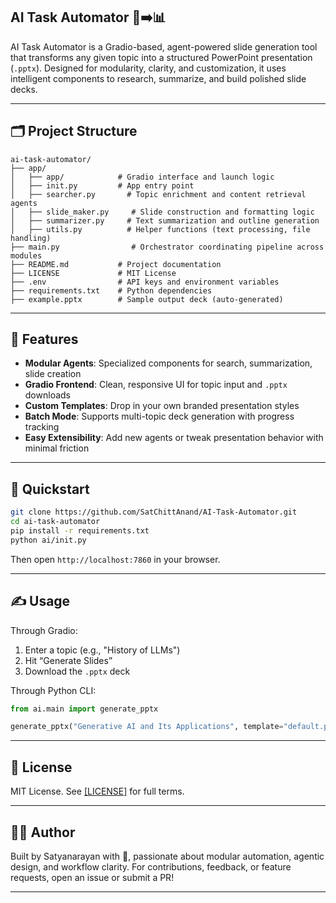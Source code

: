 
## AI Task Automator 🧠➡️📊

AI Task Automator is a Gradio-based, agent-powered slide generation tool that transforms any given topic into a structured PowerPoint presentation (`.pptx`). Designed for modularity, clarity, and customization, it uses intelligent components to research, summarize, and build polished slide decks.

---

## 🗂️ Project Structure

```
ai-task-automator/
├── app/                 
│   ├── app/            # Gradio interface and launch logic
│   ├── init.py         # App entry point
│   ├── searcher.py       # Topic enrichment and content retrieval agents
│   ├── slide_maker.py     # Slide construction and formatting logic
│   ├── summarizer.py     # Text summarization and outline generation
│   ├── utils.py          # Helper functions (text processing, file handling)
├── main.py                # Orchestrator coordinating pipeline across modules
├── README.md           # Project documentation
├── LICENSE             # MIT License
├── .env                # API keys and environment variables
├── requirements.txt    # Python dependencies
├── example.pptx        # Sample output deck (auto-generated)
```

---

## 🚀 Features

- **Modular Agents**: Specialized components for search, summarization, slide creation
- **Gradio Frontend**: Clean, responsive UI for topic input and `.pptx` downloads
- **Custom Templates**: Drop in your own branded presentation styles
- **Batch Mode**: Supports multi-topic deck generation with progress tracking
- **Easy Extensibility**: Add new agents or tweak presentation behavior with minimal friction

---

## 🧪 Quickstart

```bash
git clone https://github.com/SatChittAnand/AI-Task-Automator.git
cd ai-task-automator
pip install -r requirements.txt
python ai/init.py
```

Then open `http://localhost:7860` in your browser.

---

## ✍️ Usage

Through Gradio:
1. Enter a topic (e.g., "History of LLMs")
2. Hit “Generate Slides”
3. Download the `.pptx` deck

Through Python CLI:
```python
from ai.main import generate_pptx

generate_pptx("Generative AI and Its Applications", template="default.pptx")
```

---

## 📄 License

MIT License. See [[LICENSE]](https://github.com/SatChittAnand/AI-Task-Automator?tab=MIT-1-ov-file) for full terms.

---

## 👨‍💻 Author

Built by Satyanarayan with 💓, passionate about modular automation, agentic design, and workflow clarity. For contributions, feedback, or feature requests, open an issue or submit a PR!

---

